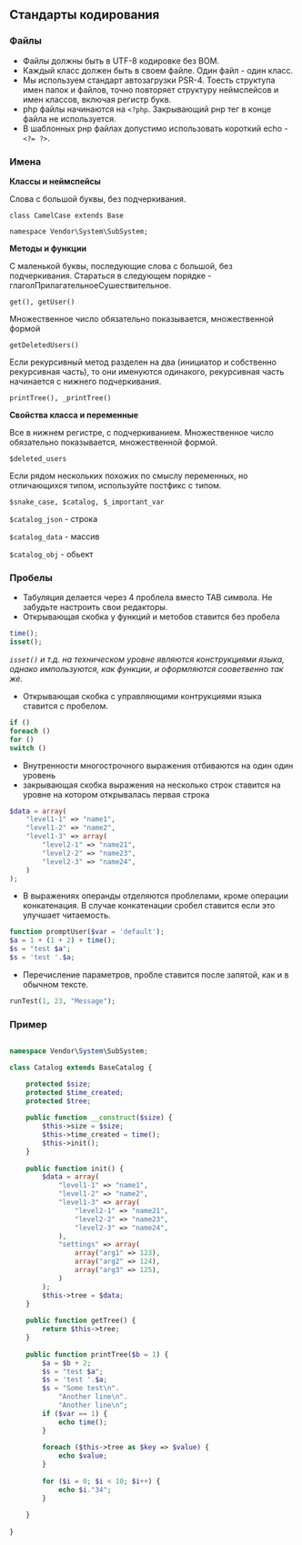 ## Стандарты кодирования

### Файлы

- Файлы должны быть в UTF-8 кодировке без BOM.
- Каждый класс должен быть в своем файле. Один файл - один класс.
- Мы используем стандарт автозагрузки PSR-4. Тоесть структупа имен папок и файлов, точно повторяет структуру неймспейсов и имен классов, включая регистр букв.
- php файлы начинаются на `<?php`. Закрывающий рнр тег в конце файла не используется.
- В шаблонных рнр файлах допустимо использовать короткий echo - `<?= ?>`.

### Имена

**Классы и неймспейсы**

Слова с большой буквы, без подчеркивания.

`class CamelCase extends Base`

`namespace Vendor\System\SubSystem;`

**Методы и функции**

С маленькой буквы, последующие слова с большой, без подчеркивания.
Стараться в следующем порядке - глаголПрилагательноеСушествительное.

`get(), getUser()`

Множественное число обязательно показывается, множественной формой

`getDeletedUsers()`

Если рекурсивный метод разделен на два (инициатор и собственно рекурсивная часть), то они именуются одинакого, рекурсивная часть начинается с нижнего подчеркивания.

`printTree(), _printTree()`

**Свойства класса и переменные**

Все в нижнем регистре, с подчеркиванием.
Множественное число обязательно показывается, множественной формой.

`$deleted_users`

Если рядом нескольких похожих по смыслу переменных, но отличающихся типом, используйте постфикс с типом.

`$snake_case, $catalog, $_important_var`

`$catalog_json` - строка

`$catalog_data` - массив

`$catalog_obj` - обьект


### Пробелы

- Табуляция делается через 4 проблела вместо TAB символа. Не забудьте настроить свои редакторы.
- Открывающая скобка у функций и метобов ставится без пробела

```php
time();
isset();
```

*`isset()` и т.д. на техническом уровне являются конструкциями языка, однако импользуются, как функции, и оформляются сооветвенно так же.*

- Открывающая скобка с управляющими контрукциями языка ставится с пробелом.

```php
if ()
foreach ()
for ()
switch ()
```

- Внутренности многострочного выражения отбиваются на один один уровень
- закрывающая скобка выражения на несколько строк ставится на уровне на котором открывалась первая строка

```php
$data = array(
    "level1-1" => "name1",
    "level1-2" => "name2",
    "level1-3" => array(
        "level2-1" => "name21",
        "level2-2" => "name23",
        "level2-3" => "name24",
    )
);
```

- В выражениях операнды отделяются проблелами, кроме операции конкатенация. В случае конкатенации сробел ставится если это улучшает читаемость.

```php
function promptUser($var = 'default');
$a = 1 + (1 + 2) + time();
$s = "test $a";
$s = 'test '.$a;
```

- Перечисление параметров, пробле ставится после запятой, как и в обычном тексте.

```php
runTest(1, 23, "Message");
```

### Пример

```php

namespace Vendor\System\SubSystem;

class Catalog extends BaseCatalog {

	protected $size;
    protected $time_created;
    protected $tree;
    
    public function __construct($size) {
    	$this->size = $size;
        $this->time_created = time();
        $this->init();
    }
    
    public function init() {
    	$data = array(
			"level1-1" => "name1",
            "level1-2" => "name2",
            "level1-3" => array(
            	"level2-1" => "name21",
                "level2-2" => "name23",
                "level2-3" => "name24",
            ),
            "settings" => array(
            	array("arg1" => 123),
            	array("arg2" => 124),
            	array("arg3" => 125),
            )
        );
        $this->tree = $data;
    }
    
    public function getTree() {
    	return $this->tree;
    }
    
	public function printTree($b = 1) {
    	$a = $b + 2;
        $s = "test $a";
        $s = 'test '.$a;
        $s = "Some test\n".
        	"Another line\n".
            "Another line\n";
    	if ($var == 1) {
        	echo time();
        }
        
    	foreach ($this->tree as $key => $value) {
        	echo $value;
        }
        
        for ($i = 0; $i < 10; $i++) {
        	echo $i."34";
        }
        
    }
    
}


```


